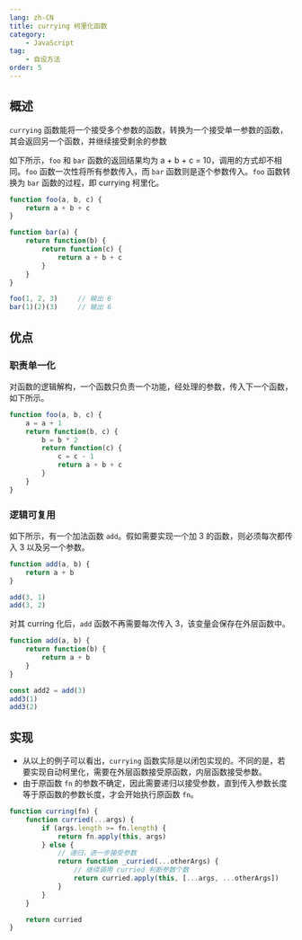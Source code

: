 ```yaml
---
lang: zh-CN
title: currying 柯里化函数
category:
    - JavaScript
tag:
    - 自设方法
order: 5
---
```


## 概述
`currying` 函数能将一个接受多个参数的函数，转换为一个接受单一参数的函数，其会返回另一个函数，并继续接受剩余的参数

如下所示，`foo` 和 `bar` 函数的返回结果均为 a + b + c = 10，调用的方式却不相同。`foo` 函数一次性将所有参数传入，而 `bar` 函数则是逐个参数传入。`foo` 函数转换为 `bar` 函数的过程，即 currying 柯里化。

```js
function foo(a, b, c) {
    return a + b + c
}

function bar(a) {
    return function(b) {
        return function(c) {
            return a + b + c
        }
    }
}

foo(1, 2, 3)     // 输出 6
bar(1)(2)(3)     // 输出 6
```

## 优点

### 职责单一化
对函数的逻辑解构，一个函数只负责一个功能，经处理的参数，传入下一个函数，如下所示。

```js
function foo(a, b, c) {
    a = a + 1
    return function(b, c) {
        b = b * 2
        return function(c) {
            c = c - 1
            return a + b + c
        }
    }
}
```

### 逻辑可复用
如下所示，有一个加法函数 `add`。假如需要实现一个加 3 的函数，则必须每次都传入 3 以及另一个参数。

```js
function add(a, b) {
    return a + b
}

add(3, 1)
add(3, 2)
```

对其 curring 化后，`add` 函数不再需要每次传入 3，该变量会保存在外层函数中。

```js
function add(a, b) {
    return function(b) {
        return a + b
    }
}

const add2 = add(3)
add3(1)
add3(2)
```

## 实现
- 从以上的例子可以看出，`currying` 函数实际是以闭包实现的。不同的是，若要实现自动柯里化，需要在外层函数接受原函数，内层函数接受参数。
- 由于原函数 `fn` 的参数不确定，因此需要递归以接受参数，直到传入参数长度等于原函数的参数长度，才会开始执行原函数 `fn`。

```js
function curring(fn) {
    function curried(...args) {
        if (args.length >= fn.length) {
            return fn.apply(this, args)
        } else {
            // 递归，进一步接受参数
            return function _curried(...otherArgs) {
                // 继续调用 curried 判断参数个数
                return curried.apply(this, [...args, ...otherArgs])
            }
        }
    }

    return curried
}
```
